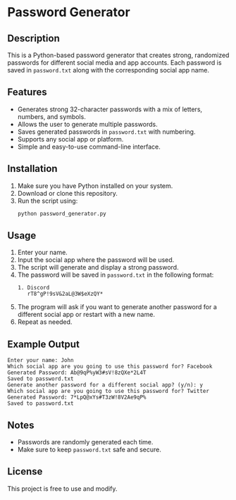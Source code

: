 # Password Generator

## Description
This is a Python-based password generator that creates strong, randomized passwords for different social media and app accounts. Each password is saved in `password.txt` along with the corresponding social app name.

## Features
- Generates strong 32-character passwords with a mix of letters, numbers, and symbols.
- Allows the user to generate multiple passwords.
- Saves generated passwords in `password.txt` with numbering.
- Supports any social app or platform.
- Simple and easy-to-use command-line interface.

## Installation
1. Make sure you have Python installed on your system.
2. Download or clone this repository.
3. Run the script using:
   ```sh
   python password_generator.py
   ```

## Usage
1. Enter your name.
2. Input the social app where the password will be used.
3. The script will generate and display a strong password.
4. The password will be saved in `password.txt` in the following format:
   ```
   1. Discord
      rT8^gP!9sV&2aL@3W$eXzQY*
   ```
5. The program will ask if you want to generate another password for a different social app or restart with a new name.
6. Repeat as needed.

## Example Output
```
Enter your name: John
Which social app are you going to use this password for? Facebook
Generated Password: Ab@9qP%yW3#sV!8zQXe*2L4T
Saved to password.txt
Generate another password for a different social app? (y/n): y
Which social app are you going to use this password for? Twitter
Generated Password: 7*LpQ@xYs#T3zW!8V2Ae9qP%
Saved to password.txt
```

## Notes
- Passwords are randomly generated each time.
- Make sure to keep `password.txt` safe and secure.

## License
This project is free to use and modify.

